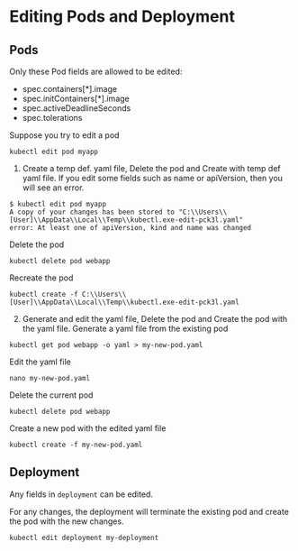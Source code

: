 # Editing Pods and Deployment

## Pods
Only these Pod fields are allowed to be edited:
- spec.containers[*].image
- spec.initContainers[*].image
- spec.activeDeadlineSeconds
- spec.tolerations

Suppose you try to edit a pod
```
kubectl edit pod myapp
```
1) Create a temp def. yaml file, Delete the pod and Create with temp def yaml file.
If you edit some fields such as name or apiVersion, then you will see an error.
```
$ kubectl edit pod myapp
A copy of your changes has been stored to "C:\\Users\\[User]\\AppData\\Local\\Temp\\kubectl.exe-edit-pck3l.yaml"
error: At least one of apiVersion, kind and name was changed
```
Delete the pod
```
kubectl delete pod webapp
```
Recreate the pod
```
kubectl create -f C:\\Users\\[User]\\AppData\\Local\\Temp\\kubectl.exe-edit-pck3l.yaml
```

2) Generate and edit the yaml file, Delete the pod and Create the pod with the yaml file.
Generate a yaml file from the existing pod
```
kubectl get pod webapp -o yaml > my-new-pod.yaml
```
Edit the yaml file
```
nano my-new-pod.yaml
```
Delete the current pod
```
kubectl delete pod webapp
```
Create a new pod with the edited yaml file
```
kubectl create -f my-new-pod.yaml
```

## Deployment
Any fields in `deployment` can be edited.

For any changes, the deployment will terminate the existing pod and create the pod with the new changes.

```
kubectl edit deployment my-deployment
```